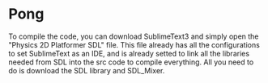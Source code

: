 # Pong
To compile the code, you can download SublimeText3 and simply open the "Physics 2D Platformer SDL" file.
This file already has all the configurations to set SublimeText as an IDE, and is already setted to link
all the libraries needed from SDL into the src code to compile everything. All you need to do is download
the SDL library and SDL_Mixer.
